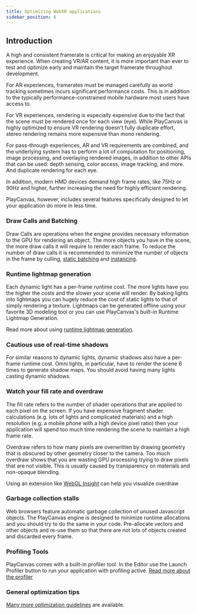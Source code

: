 ```yaml
---
title: Optimizing WebXR applications
sidebar_position: 6
---
```


## Introduction

A high and consistent framerate is critical for making an enjoyable XR experience. When creating VR/AR content, it is more important than ever to test and optimize early and maintain the target framerate throughout development.

For AR experiences, framerates must be managed carefully as world tracking sometimes incurs significant performance costs. This is in addition to the typically performance-constrained mobile hardware most users have access to.

For VR experiences, rendering is especially expensive due to the fact that the scene must be rendered once for each view (eye). While PlayCanvas is highly optimized to ensure VR rendering doesn't fully duplicate effort, stereo rendering remains more expensive than mono rendering.

For pass-through experiences, AR and VR requirements are combined, and the underlying system has to perform a lot of computation for positioning, image processing, and overlaying rendered images, in addition to other APIs that can be used: depth sensing, color access, image tracking, and more. And duplicate rendering for each eye.

In addition, modern HMD devices demand high frame rates, like 75Hz or 90Hz and higher, further increasing the need for highly efficient rendering.

PlayCanvas, however, includes several features specifically designed to let your application do more in less time.

### Draw Calls and Batching

Draw Calls are operations when the engine provides necessary information to the GPU for rendering an object. The more objects you have in the scene, the more draw calls it will require to render each frame. To reduce the number of draw calls it is recommended to minimize the number of objects in the frame by culling, [static batching][5] and [instancing][6].

### Runtime lightmap generation

Each dynamic light has a per-frame runtime cost. The more lights have you the higher the costs and the slower your scene will render. By baking lights into lightmaps you can hugely reduce the cost of static lights to that of simply rendering a texture. Lightmaps can be generated offline using your favorite 3D modeling tool or you can use PlayCanvas's built-in Runtime Lightmap Generation.

Read more about using [runtime lightmap generation][1].

### Cautious use of real-time shadows

For similar reasons to dynamic lights, dynamic shadows also have a per-frame runtime cost. Omni lights, in particular, have to render the scene 6 times to generate shadow maps. You should avoid having many lights casting dynamic shadows.

### Watch your fill rate and overdraw

The fill rate refers to the number of shader operations that are applied to each pixel on the screen. If you have expensive fragment shader calculations (e.g. lots of lights and complicated materials) and a high resolution (e.g. a mobile phone with a high device pixel ratio) then your application will spend too much time rendering the scene to maintain a high frame rate.

Overdraw refers to how many pixels are overwritten by drawing geometry that is obscured by other geometry closer to the camera. Too much overdraw shows that you are wasting GPU processing trying to draw pixels that are not visible. This is usually caused by transparency on materials and non-opaque blending.

Using an extension like [WebGL Insight][2] can help you visualize overdraw

### Garbage collection stalls

Web browsers feature automatic garbage collection of unused Javascript objects. The PlayCanvas engine is designed to minimize runtime allocations and you should try to do the same in your code. Pre-allocate vectors and other objects and re-use them so that there are not lots of objects created and discarded every frame.

### Profiling Tools

PlayCanvas comes with a built-in profiler tool. In the Editor use the Launch Profiler button to run your application with profiling active. [Read more about the profiler][3]

### General optimization tips

[Many more optimization guidelines][4] are available.

[1]: /user-manual/graphics/lighting/runtime-lightmaps/
[2]: https://github.com/3Dparallax/insight
[3]: /user-manual/optimization/profiler/
[4]: /user-manual/optimization/guidelines/
[5]: /user-manual/graphics/advanced-rendering/batching/
[6]: /user-manual/graphics/advanced-rendering/hardware-instancing/
